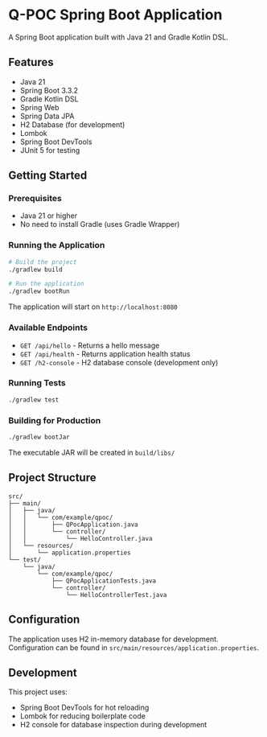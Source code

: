 # Q-POC Spring Boot Application

A Spring Boot application built with Java 21 and Gradle Kotlin DSL.

## Features

- Java 21
- Spring Boot 3.3.2
- Gradle Kotlin DSL
- Spring Web
- Spring Data JPA
- H2 Database (for development)
- Lombok
- Spring Boot DevTools
- JUnit 5 for testing

## Getting Started

### Prerequisites

- Java 21 or higher
- No need to install Gradle (uses Gradle Wrapper)

### Running the Application

```bash
# Build the project
./gradlew build

# Run the application
./gradlew bootRun
```

The application will start on `http://localhost:8080`

### Available Endpoints

- `GET /api/hello` - Returns a hello message
- `GET /api/health` - Returns application health status
- `GET /h2-console` - H2 database console (development only)

### Running Tests

```bash
./gradlew test
```

### Building for Production

```bash
./gradlew bootJar
```

The executable JAR will be created in `build/libs/`

## Project Structure

```
src/
├── main/
│   ├── java/
│   │   └── com/example/qpoc/
│   │       ├── QPocApplication.java
│   │       └── controller/
│   │           └── HelloController.java
│   └── resources/
│       └── application.properties
└── test/
    └── java/
        └── com/example/qpoc/
            ├── QPocApplicationTests.java
            └── controller/
                └── HelloControllerTest.java
```

## Configuration

The application uses H2 in-memory database for development. Configuration can be found in `src/main/resources/application.properties`.

## Development

This project uses:
- Spring Boot DevTools for hot reloading
- Lombok for reducing boilerplate code
- H2 console for database inspection during development
